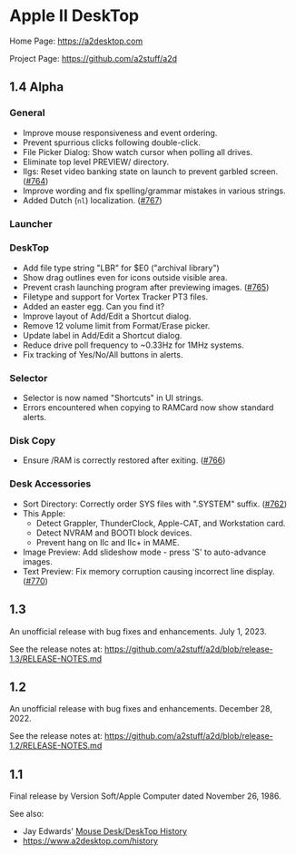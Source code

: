 # Apple II DeskTop

Home Page: https://a2desktop.com

Project Page: https://github.com/a2stuff/a2d

## 1.4 Alpha

### General

* Improve mouse responsiveness and event ordering.
* Prevent spurrious clicks following double-click.
* File Picker Dialog: Show watch cursor when polling all drives.
* Eliminate top level PREVIEW/ directory.
* IIgs: Reset video banking state on launch to prevent garbled screen. ([#764](https://github.com/a2stuff/a2d/issues/764))
* Improve wording and fix spelling/grammar mistakes in various strings.
* Added Dutch (`nl`) localization. ([#767](https://github.com/a2stuff/a2d/issues/767))

### Launcher

### DeskTop

* Add file type string "LBR" for $E0 ("archival library")
* Show drag outlines even for icons outside visible area.
* Prevent crash launching program after previewing images. ([#765](https://github.com/a2stuff/a2d/issues/765))
* Filetype and support for Vortex Tracker PT3 files.
* Added an easter egg. Can you find it?
* Improve layout of Add/Edit a Shortcut dialog.
* Remove 12 volume limit from Format/Erase picker.
* Update label in Add/Edit a Shortcut dialog.
* Reduce drive poll frequency to ~0.33Hz for 1MHz systems.
* Fix tracking of Yes/No/All buttons in alerts.

### Selector

* Selector is now named "Shortcuts" in UI strings.
* Errors encountered when copying to RAMCard now show standard alerts.

### Disk Copy

* Ensure /RAM is correctly restored after exiting. ([#766](https://github.com/a2stuff/a2d/issues/766))

### Desk Accessories

* Sort Directory: Correctly order SYS files with ".SYSTEM" suffix. ([#762](https://github.com/a2stuff/a2d/issues/762))
* This Apple:
  * Detect Grappler, ThunderClock, Apple-CAT, and Workstation card.
  * Detect NVRAM and BOOTI block devices.
  * Prevent hang on IIc and IIc+ in MAME.
* Image Preview: Add slideshow mode - press 'S' to auto-advance images.
* Text Preview: Fix memory corruption causing incorrect line display. ([#770](https://github.com/a2stuff/a2d/issues/770))

## 1.3

An unofficial release with bug fixes and enhancements. July 1, 2023.

See the release notes at:
https://github.com/a2stuff/a2d/blob/release-1.3/RELEASE-NOTES.md

## 1.2

An unofficial release with bug fixes and enhancements. December 28, 2022.

See the release notes at:
https://github.com/a2stuff/a2d/blob/release-1.2/RELEASE-NOTES.md

## 1.1

Final release by Version Soft/Apple Computer dated November 26, 1986.

See also:

* Jay Edwards' [Mouse Desk/DeskTop History](https://mirrors.apple2.org.za/ground.icaen.uiowa.edu/MiscInfo/Misc/mousedesk.info)
* https://www.a2desktop.com/history
